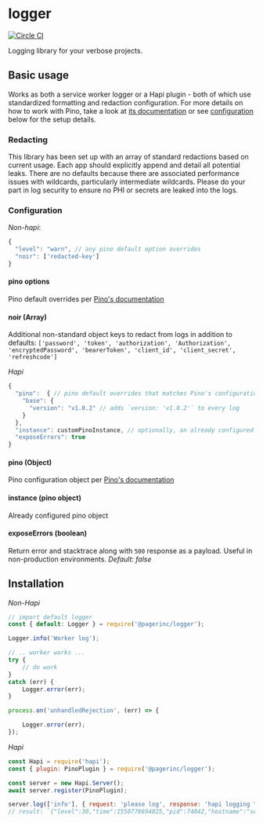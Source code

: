 # logger
[![Circle CI](https://circleci.com/gh/pagerinc/logger.svg?style=svg&circle-token=5d187ad739918f3029e28534e5bf046ece8120ae)](https://circleci.com/gh/pagerinc/logger)

Logging library for your verbose projects.


## Basic usage

Works as both a service worker logger or a Hapi plugin - both of which use standardized formatting and redaction configuration. For more details on how to work with Pino, take a look at [its documentation](https://github.com/pinojs/pino) or see [configuration](#Configuration) below for the setup details.

### Redacting

This library has been set up with an array of standard redactions based on current usage. Each app should explicitly append and detail all potential leaks. There are no defaults because there are associated performance issues with wildcards, particularly intermediate wildcards. Please do your part in log security to ensure no PHI or secrets are leaked into the logs.

### Configuration

*Non-hapi*:
```javascript
{
  "level": "warn", // any pino default option overrides
  "noir": ['redacted-key']
}
```

#### pino options
Pino default overrides per [Pino's documentation](https://github.com/pinojs/pino/blob/master/docs/api.md#options-object)

#### noir (Array)
Additional non-standard object keys to redact from logs in addition to defaults: `['password', 'token', 'authorization', 'Authorization', 'encryptedPassword', 'bearerToken', 'client_id', 'client_secret', 'refreshcode']`

*Hapi*
```javascript
{
  "pino":  { // pino default overrides that matches Pino's configuration documentation
    "base": {
      "version": "v1.0.2" // adds `version: 'v1.0.2'` to every log
    }
  },
  "instance": customPinoInstance, // optionally, an already configured pino instance,
  "exposeErrors": true
}
```

#### pino (Object)
Pino configuration object per [Pino's documentation](https://github.com/pinojs/pino/blob/master/docs/api.md#options-object)

#### instance (pino object)
Already configured pino object

#### exposeErrors (boolean)
Return error and stacktrace along with `500` response as a payload. Useful in non-production environments.
_Default: false_

## Installation

*Non-Hapi*
```javascript
// import default logger
const { default: Logger } = require('@pagerinc/logger');

Logger.info('Worker log');

// .. worker works ...
try {
    // do work
}
catch (err) {
    Logger.error(err);
}

process.on('unhandledRejection', (err) => {

    Logger.error(err);
});

```

*Hapi*
```javascript
const Hapi = require('hapi');
const { plugin: PinoPlugin } = require('@pagerinc/logger');

const server = new Hapi.Server();
await server.register(PinoPlugin);

server.log(['info'], { request: 'please log', response: 'hapi logging ^_^' });
// result: `{"level":30,"time":1550778694025,"pid":74042,"hostname":"securitys-MacBook-Pro.local","tags":["info"],"data":{"request":"please log","response": "hapi logging ^_^"},"v":1}`
```
